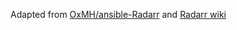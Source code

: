 Adapted from [OxMH/ansible-Radarr](https://github.com/0xMH/ansible-Radarr) and [Radarr wiki](https://github.com/Radarr/Radarr/wiki)
